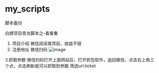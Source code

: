 # my_scripts
脚本备份

白嫖项目青龙脚本之-看看集
1. 项目介绍
微信阅读类项目，收益不错
2. 注册地址
微信扫码
![image](https://user-images.githubusercontent.com/21361701/143727534-752678cb-ac23-4a2e-a9e8-8e04e52739b1.jpg)

3.抓取参数
微信扫码打开上面网站后，打开抓包软件，返回微信，点击右上角三个点，点击刷新就可以抓取到参数
筛选url:ticket
